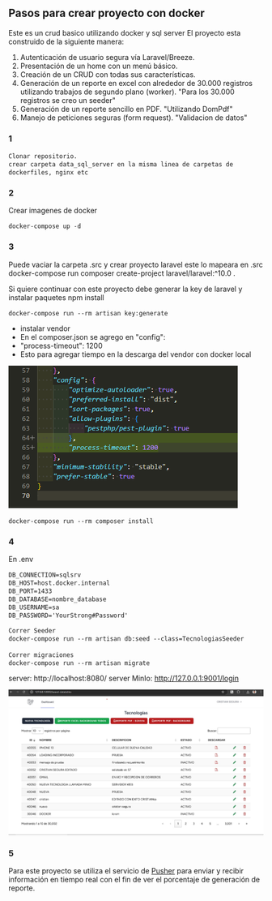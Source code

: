 ## Pasos para crear proyecto con docker

Este es un crud basico utilizando docker y sql server
El proyecto esta construido de la siguiente manera:

1. Autenticación de usuario segura vía Laravel/Breeze.
2. ⁠Presentación de un home con un menú básico.
3. ⁠Creación de un CRUD con todas sus características.
4. ⁠Generación de un reporte en excel con alrededor de 30.000 registros utilizando trabajos de segundo plano  (worker).
"Para los 30.000 registros se creo un seeder"
5. ⁠Generación de un reporte sencillo en PDF. "Utilizando DomPdf"
6. ⁠Manejo de peticiones seguras (form request). "Validacion de datos"

### 1 

```
Clonar repositorio.
crear carpeta data_sql_server en la misma linea de carpetas de dockerfiles, nginx etc
```

### 2
Crear imagenes de docker
```
docker-compose up -d
```

### 3 
Puede vaciar la carpeta .src y crear proyecto laravel este lo mapeara en .src
docker-compose run composer create-project laravel/laravel:^10.0 .

Si quiere continuar con este proyecto debe generar la key de laravel y instalar paquetes npm install
```
docker-compose run --rm artisan key:generate
```

- instalar vendor
- En el composer.json se agrego en "config":
- "process-timeout": 1200
- Esto para agregar tiempo en la descarga del vendor con docker local

![alt text](image.png)
```
docker-compose run --rm composer install
```

### 4 
En .env
```
DB_CONNECTION=sqlsrv
DB_HOST=host.docker.internal
DB_PORT=1433
DB_DATABASE=nombre_database
DB_USERNAME=sa
DB_PASSWORD='YourStrong#Password'
```

```
Correr Seeder
docker-compose run --rm artisan db:seed --class=TecnologiasSeeder

Correr migraciones
docker-compose run --rm artisan migrate
```

server: http://localhost:8080/
server MinIo: http://127.0.0.1:9001/login

![alt text](dashboard.jpg)

### 5 

Para este proyecto se utiliza el servicio de [Pusher](https://pusher.com/) para enviar y recibir información en tiempo real con el fin de ver el porcentaje de generación de reporte.

